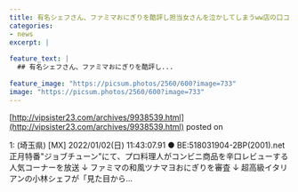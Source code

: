 ```yaml
---
title: 有名シェフさん、ファミマおにぎりを酷評し担当女さんを泣かしてしまうww店の口コミは大荒れwww
categories:
- news
excerpt: |
  
feature_text: |
  ## 有名シェフさん、ファミマおにぎりを酷評し...
  
feature_image: "https://picsum.photos/2560/600?image=733"
image: "https://picsum.photos/2560/600?image=733"
---
```


[http://vipsister23.com/archives/9938539.html](http://vipsister23.com/archives/9938539.html)
posted on 

<!--more-->

1: (埼玉県) [MX] 2022/01/02(日) 11:43:07.91 ● BE:518031904-2BP(2001).net 正月特番&quot;ジョブチューン&quot;にて、プロ料理人がコンビニ商品を辛口レビューする人気コーナーを放送 ↓ ファミマの和風ツナマヨおにぎりを審査 ↓ 超高級イタリアンの小林シェフが「見た目から...
